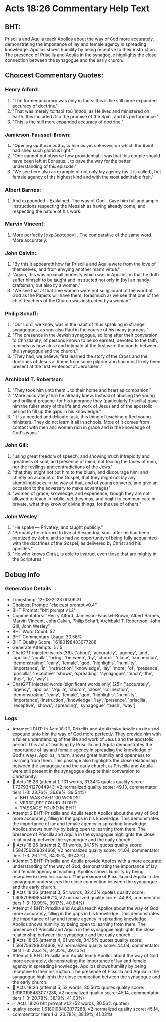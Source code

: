 # Acts 18:26 Commentary Help Text

## BHT:
Priscilla and Aquila teach Apollos about the way of God more accurately, demonstrating the importance of lay and female agency in spreading knowledge. Apollos shows humility by being receptive to their instruction. The presence of Priscilla and Aquila in the synagogue highlights the close connection between the synagogue and the early church.

## Choicest Commentary Quotes:
### Henry Alford:
1. "The former accuracy was only in facts: this is the still more expanded accuracy of doctrine."
2. "That was merely τὰ περὶ τοῦ Ἰησοῦ, as He lived and ministered on earth: this included also the promise of the Spirit, and its performance."
3. "This is the still more expanded accuracy of doctrine."

### Jamieson-Fausset-Brown:
1. "Opening up those truths, to him as yet unknown, on which the Spirit had shed such glorious light."
2. "One cannot but observe how providential it was that this couple should have been left at Ephesus... to pave the way for the better understanding of this episode."
3. "We see here also an example of not only lay agency (as it is called), but female agency of the highest kind and with the most admirable fruit."

### Albert Barnes:
1. And expounded - Explained.
The way of God - Gave him full and ample instructions respecting the Messiah as having already come, and respecting the nature of his work.


### Marvin Vincent:
1. More perfectly [ακριβεστερον] . The comparative of the same word. More accurately.


### John Calvin:
1. "By this it appeareth how far Priscilla and Aquila were from the love of themselves, and from envying another man’s virtue."
2. "Again, this was no small modesty which was in Apollos, in that he doth suffer himself to be taught and instructed not only in [by] an handy-craftsman, but also by a woman."
3. "We see that at that time women were not so ignorant of the word of God as the Papists will have them; forasmuch as we see that one of the chief teachers of the Church was instructed by a woman."

### Philip Schaff:
1. "Our Lord, we know, was in the habit of thus speaking in strange synagogues, as was also Paul in the course of his many journeys."
2. "The presence in the Jewish synagogue, so long after their conversion to Christianity, of persons known to be so earnest, devoted to the faith, reminds us how close and intimate at the first were the bonds between the synagogue and the church."
3. "They had, we believe, first learned the story of the Cross and the doctrines of Jesus at Rome from some pilgrim who had most likely been present at the first Pentecost at Jerusalem."

### Archibald T. Robertson:
1. "They took him unto them... to their home and heart as companion." 
2. "More accurately than he already knew. Instead of abusing the young and brilliant preacher for his ignorance they (particularly Priscilla) gave him the fuller story of the life and work of Jesus and of the apostolic period to fill up the gaps in his knowledge." 
3. "It is a needed and delicate task, this thing of teaching gifted young ministers. They do not learn it all in schools. More of it comes from contact with men and women rich in grace and in the knowledge of God's ways."

### John Gill:
1. "using great freedom of speech, and showing much intrepidity and greatness of soul, and presence of mind; not fearing the faces of men, nor the revilings and contradictions of the Jews."
2. "that they might not put him to the blush, and discourage him; and chiefly on account of the Gospel, that they might not lay any stumblingblocks in the way of that, and of young converts, and give an occasion to the adversary to make advantages"
3. "women of grace, knowledge, and experience, though they are not allowed to teach in public, yet they may, and ought to communicate in private, what they know of divine things, for the use of others."

### John Wesley:
1. "He spake — Privately; and taught publicly."
2. "Probably he returned to live at Alexandria, soon after he had been baptized by John; and so had no opportunity of being fully acquainted with the doctrines of the Gospel, as delivered by Christ and his apostles."
3. "He who knows Christ, is able to instruct even those that are mighty in the Scriptures."


## Debug Info
### Generation Details
- Timestamp: 12-08-2023 00:09:31
- Choicest Prompt: "choicest prompt v0.4"
- BHT Prompt: "bht prompt v1.2"
- Commentators: "Henry Alford, Jamieson-Fausset-Brown, Albert Barnes, Marvin Vincent, John Calvin, Philip Schaff, Archibald T. Robertson, John Gill, John Wesley"
- BHT Word Count: 52
- BHT Commentary Usage: 30.56%
- BHT Quality Score: 1.6180198483077288
- Generate Attempts: 5 / 5
- ChatGPT injected words (36):
	['about', 'accurately', 'agency', 'and', 'apollos', 'aquila', 'being', 'between', 'by', 'church', 'close', 'connection', 'demonstrating', 'early', 'female', 'god', 'highlights', 'humility', 'importance', 'in', 'instruction', 'knowledge', 'lay', 'more', 'of', 'presence', 'priscilla', 'receptive', 'shows', 'spreading', 'synagogue', 'teach', 'the', 'their', 'to', 'way']
- ChatGPT injected words (significant words only) (25):
	['accurately', 'agency', 'apollos', 'aquila', 'church', 'close', 'connection', 'demonstrating', 'early', 'female', 'god', 'highlights', 'humility', 'importance', 'instruction', 'knowledge', 'lay', 'presence', 'priscilla', 'receptive', 'shows', 'spreading', 'synagogue', 'teach', 'way']

### Logs
- Attempt 1 BHT: In Acts 18:26, Priscilla and Aquila take Apollos aside and expound unto him the way of God more perfectly. They provide him with a fuller understanding of the life and work of Jesus and the apostolic period. This act of teaching by Priscilla and Aquila demonstrates the importance of lay and female agency in spreading the knowledge of God's ways. Apollos, in turn, shows great humility and openness to learning from them. This passage also highlights the close relationship between the synagogue and the early church, as Priscilla and Aquila were still present in the synagogue despite their conversion to Christianity.
- 🔄 Acts 18:26 (attempt 1, 101 words, 31.34% quotes quality score: 1.737934127044943, V2 normalized quality score: 49.13, commentator tiers 1-3: 23.76%, 36.69%, 39.54%) 
	- BHT WAS OVER 100 WORDS! 
	- VERSE_REF FOUND IN BHT! 
	- 'PASSAGE' FOUND IN BHT!
- Attempt 2 BHT: Priscilla and Aquila teach Apollos about the way of God more accurately, filling in the gaps in his knowledge. This demonstrates the importance of lay and female agency in spreading knowledge. Apollos shows humility by being open to learning from them. The presence of Priscilla and Aquila in the synagogue highlights the close relationship between the synagogue and the early church.
- 🔄 Acts 18:26 (attempt 2, 61 words, 34.15% quotes quality score: 1.584756289024668, V2 normalized quality score: 44.04, commentator tiers 1-3: 26.21%, 34.35%, 39.43%)
- Attempt 3 BHT: Priscilla and Aquila provide Apollos with a more accurate understanding of the way of God, demonstrating the importance of lay and female agency in teaching. Apollos shows humility by being receptive to their instruction. The presence of Priscilla and Aquila in the synagogue underscores the close connection between the synagogue and the early church.
- 🔄 Acts 18:26 (attempt 3, 54 words, 32.43% quotes quality score: 1.6087086985408714, V2 normalized quality score: 44.83, commentator tiers 1-3: 19.99%, 39.17%, 40.84%)
- Attempt 4 BHT: Priscilla and Aquila teach Apollos about the way of God more accurately, filling in the gaps in his knowledge. This demonstrates the importance of lay and female agency in spreading knowledge. Apollos shows humility by being open to learning from them. The presence of Priscilla and Aquila in the synagogue highlights the close relationship between the synagogue and the early church.
- 🔄 Acts 18:26 (attempt 4, 61 words, 34.15% quotes quality score: 1.584756289024668, V2 normalized quality score: 44.04, commentator tiers 1-3: 26.21%, 34.35%, 39.43%)
- Attempt 5 BHT: Priscilla and Aquila teach Apollos about the way of God more accurately, demonstrating the importance of lay and female agency in spreading knowledge. Apollos shows humility by being receptive to their instruction. The presence of Priscilla and Aquila in the synagogue highlights the close connection between the synagogue and the early church.
- 🔄 Acts 18:26 (attempt 5, 52 words, 30.56% quotes quality score: 1.6180198483077288, V2 normalized quality score: 45.14, commentator tiers 1-3: 20.78%, 38.19%, 41.03%)
- ✅ Acts 18:26 bht prompt v1.2 (52 words, 30.56% quotes)
- quality score: 1.6180198483077288, V2 normalized quality score: 45.14, commentator tiers 1-3: 20.78%, 38.19%, 41.03%)
